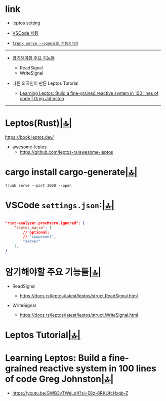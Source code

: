 # link

- [leptos setting](#leptosrust)

- [VSCode 세팅](#vscode-settingsjson)

- [`trunk serve --open으로 작동시키기`](#cargo-install-cargo-generate)


<hr>

- [암기해야할 주요 기능들](#암기해야할-주요-기능들)
  - ReadSignal
  - WriteSignal

- 다른 외국인이 만든 Leptos Tutorial
  - [Learning Leptos: Build a fine-grained reactive system in 100 lines of code | Greg Johnston](#learning-leptos-build-a-fine-grained-reactive-system-in-100-lines-of-code-greg-johnston)

<hr>

# Leptos(Rust)[|🔝|](#link)
https://book.leptos.dev/

- awesome-leptos 
  - https://github.com/leptos-rs/awesome-leptos

# cargo install cargo-generate[|🔝|](#link)

```
trunk serve --port 3000 --open
```

# VSCode `settings.json`:[|🔝|](#link)
```json

"rust-analyzer.procMacro.ignored": {
    "leptos_macro": [
        // optional:
        // "component",
        "server"
    ],
}

```

# 암기해야할 주요 기능들[|🔝|](#link)
- ReadSignal
  - https://docs.rs/leptos/latest/leptos/struct.ReadSignal.html

- WriteSignal
  - https://docs.rs/leptos/latest/leptos/struct.WriteSignal.html

# Leptos Tutorial[|🔝|](#link)

# Learning Leptos: Build a fine-grained reactive system in 100 lines of code Greg Johnston[|🔝|](#link)

- https://youtu.be/GWB3vTWeLd4?si=E8z-8RKUfcHxqb-Z


